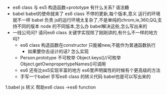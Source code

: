 - es6 class 与 es5 构造函数+prototype 有什么关系?
    语法糖
- babel babel的使命就来了
    es6 class 不停的更新,每个版本,意义
    运行的环境就不一样
    babel 负责
    js的运行环境太复杂了,不是单纯的chrom,ie,360,QQ,支持不同的版本
    node 的不同版本,怎么办
    babel解决这些,怎么写出来的
- 一线公司问?
    请问es6 class 关键字实现除了刚刚讲的,有什么不一样的地方吗?
    - es6 class 构造函数在constructor
    只能被new,不能作为普通函数执行
        - 如果要你去设计的话? 怎么实现
    - Person.prototype 不可枚举
        Object.keys()//可枚举
        Object.getOwnpropertypeNames()可调用
    - es6 还有比es5实现丰富的地方
        es6里声明属性的时候有个更高级的方法
    - 手写一个babel 手写es6 class 的转义代码
        babel也是可以写出来的

1.babel js 转义 帮助es6 class ->es6 function